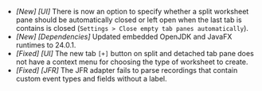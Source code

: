 * _[New] [UI]_ There is now an option to specify whether a split worksheet pane should be automatically closed or left open when the last tab is contains is closed (`Settings > Close empty tab panes automatically`).   
* _[New] [Dependencies]_ Updated embedded OpenJDK and JavaFX runtimes to 24.0.1.
* _[Fixed] [UI]_ The new tab `[+]` button on split and detached tab pane does not have a context menu for choosing the type of worksheet to create.  
* _[Fixed] [JFR]_  The JFR adapter fails to parse recordings that contain custom event types and fields without a label.  